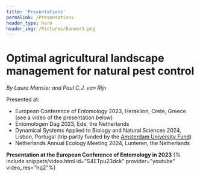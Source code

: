 ```yaml
---
title: 'Presentations'
permalink: /Presentations
header_type: hero
header_img: /Pictures/Banner1.png
---
```


# Optimal agricultural landscape management for natural pest control
_By Laura Mansier and Paul C.J. van Rijn_

Presented at:<br>
- European Conference of Entomology 2023, Heraklion, Crete, Greece (see a video of the presentation below) <br>
- Entomologen Dag 2023, Ede, the Netherlands <br>
- Dynamical Systems Applied to Biology and Natural Sciences 2024, Lisbon, Portugal (trip partly funded by the [Amsterdam University Fund](https://www.auf.nl/en/apply-for-a-grant/phd-student/travel-grant-for-phd-students.html)) <br>
- Netherlands Annual Ecology Meeting 2024, Lunteren, the Netherlands

**Presentation at the European Conference of Entomology in 2023**
{% include snippets/video.html id="S4ETpu23dck" provider="youtube" video_res="hq2"%}
